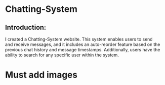 # Chatting-System
## Introduction:
I created a Chatting-System website. This system enables users to send and receive messages, and it includes an auto-reorder feature based on the previous chat history and message timestamps. Additionally, users have the ability to search for any specific user within the system.

# Must add images
